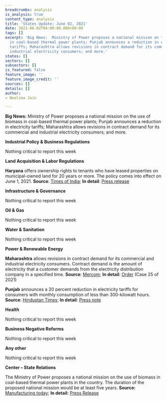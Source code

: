 ```yaml
---
breadcrumbs: analysis
is_analysis: true
content_type: analysis
title: 'States Update: June 02, 2021'
date: 2021-06-02T04:00:00.000+00:00
tags: []
excerpt: 'Big News:  Ministry of Power proposes a national mission on the use of biomass
  in coal-based thermal power plants; Punjab announces a reduction in electricity
  tariffs; Maharashtra allows revisions in contract demand for its commercial and
  industrial electricity consumers; and more.'
states: []
sectors: []
subsectors: []
is_featured: false
feature_image: ''
feature_image_credit: ''
sources: []
details: []
author:
- Neelima Jain

---
```

**Big News:** Ministry of Power proposes a national mission on the use of biomass in coal-based thermal power plants; Punjab announces a reduction in electricity tariffs; Maharashtra allows revisions in contract demand for its commercial and industrial electricity consumers; and more.

**Industrial Policy & Business Regulations**

Nothing critical to report this week

**Land Acquisition & Labor Regulations**

**Haryana** offers ownership rights to tenants who have leased properties on municipal-owned land for 20 years or more. The policy comes into effect on June 1, 2021. **Source**: [Times of India](https://timesofindia.indiatimes.com/city/chandigarh/haryana-ownership-rights-for-people-on-rent-on-municipality-properties-for-20-years-or-more/articleshow/83098126.cms); **In detail**: [Press release](https://haryanacmoffice.gov.in/30-may-2021-0)

**Infrastructure & Governance**

Nothing critical to report this week

**Oil & Gas**

Nothing critical to report this week

**Water & Sanitation**

Nothing critical to report this week

**Power & Renewable Energy**

**Maharashtra** allows revisions in contract demand for its commercial and industrial electricity consumers. Contract demand is the amount of electricity that a customer demands from the electricity distribution company in a specified time. **Source**: [Mercom](https://mercomindia.com/maharashtra-allows-revisions-contract-demand-cl-customers/); **In detail**: [Order](https://www.merc.gov.in/) (Case 25 of 2021)

**Punjab** announces a 20 percent reduction in electricity tariffs for consumers with monthly consumption of less than 300-kilowatt hours. **Source**: [Hindustan Times](https://www.hindustantimes.com/cities/chandigarh-news/in-poll-year-power-tariff-reduced-by-20-in-punjab-101622200692602.html); **In detail**: [Press note](http://pserc.gov.in/pages/Press%20Note%20FY%202021-22.pdf)

**Health**

Nothing critical to report this week

**Business Negative Reforms**

Nothing critical to report this week

**Any other**

Nothing critical to report this week

**Center – State Relations**

The Ministry of Power proposes a national mission on the use of biomass in coal-based thermal power plants in the country. The duration of the proposed national mission would be at least five years. **Source:** [Manufacturing today](https://www.manufacturingtodayindia.com/sectors/10622-ministry-of-power-decides-to-set-up-a-national-mission-on-use-of-biomass); **In detail:** [Press Release](https://pib.gov.in/PressReleasePage.aspx?PRID=1721473)